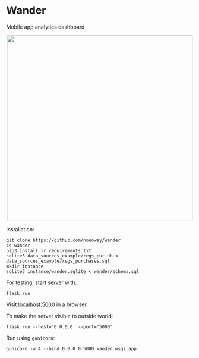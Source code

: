 # Wander
Mobile app analytics dashboard

<p align="center">
    <a href="https://ibb.co/JRHWZJK">
       <img src="https://i.ibb.co/vxkC9nH/wander-v01.png" width="500"/>
    </a>
</p>


Installation:
``` shell
git clone https://github.com/noooway/wander
cd wander
pip3 install -r requirements.txt
sqlite3 data_sources_example/regs_pur.db < data_sources_example/regs_purchases.sql 
mkdir instance
sqlite3 instance/wander.sqlite < wander/schema.sql
```

For testing, start server with:
``` shell
flask run
```

Visit [localhost:5000](http://localhost:5000) in a browser.
 
To make the server visible to outside world:
``` shell
flask run --host='0.0.0.0' --port='5000'
```

Run using `gunicorn`:
``` shell
gunicorn -w 4 --bind 0.0.0.0:5000 wander.wsgi:app
```
